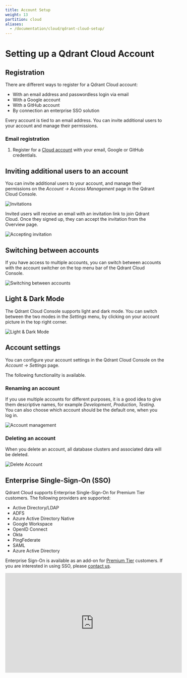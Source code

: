 ```yaml
---
title: Account Setup
weight: 13
partition: cloud
aliases:
  - /documentation/cloud/qdrant-cloud-setup/
---
```


# Setting up a Qdrant Cloud Account

## Registration

There are different ways to register for a Qdrant Cloud account:

* With an email address and passwordless login via email
* With a Google account
* With a GitHub account
* By connection an enterprise SSO solution

Every account is tied to an email address. You can invite additional users to your account and manage their permissions.

### Email registration

1. Register for a [Cloud account](https://cloud.qdrant.io/signup) with your email, Google or GitHub credentials.

## Inviting additional users to an account

You can invite additional users to your account, and manage their permissions on the *Account -> Access Management* page in the Qdrant Cloud Console.

![Invitations](/documentation/cloud/invitations.png)

Invited users will receive an email with an invitation link to join Qdrant Cloud. Once they signed up, they can accept the invitation from the Overview page.

![Accepting invitation](/documentation/cloud/accept-invitation.png)

## Switching between accounts

If you have access to multiple accounts, you can switch between accounts with the account switcher on the top menu bar of the Qdrant Cloud Console.

![Switching between accounts](/documentation/cloud/account-switcher.png)

## Light & Dark Mode

The Qdrant Cloud Console supports light and dark mode. You can switch between the two modes in the *Settings* menu, by clicking on your account picture in the top right corner.

![Light & Dark Mode](/documentation/cloud/light-dark-mode.png)

## Account settings

You can configure your account settings in the Qdrant Cloud Console on the *Account -> Settings* page.

The following functionality is available.

### Renaming an account

If you use multiple accounts for different purposes, it is a good idea to give them descriptive names, for example *Development*, *Production*, *Testing*. You can also choose which account should be the default one, when you log in.

![Account management](/documentation/cloud/account-management.png)

### Deleting an account

When you delete an account, all database clusters and associated data will be deleted.

![Delete Account](/documentation/cloud/account-delete.png)


## Enterprise Single-Sign-On (SSO)

Qdrant Cloud supports Enterprise Single-Sign-On for Premium Tier customers. The following providers are supported:

* Active Directory/LDAP
* ADFS
* Azure Active Directory Native
* Google Workspace
* OpenID Connect
* Okta
* PingFederate
* SAML
* Azure Active Directory

Enterprise Sign-On is available as an add-on for [Premium Tier](/documentation/cloud/premium/) customers. If you are interested in using SSO, please [contact us](/contact-us/).

<iframe width="560" height="315" src="https://www.youtube.com/embed/EtUcA-MCZJM?si=-u31oU5R0FkVrspN" title="YouTube video player" frameborder="0" allow="accelerometer; autoplay; clipboard-write; encrypted-media; gyroscope; picture-in-picture; web-share" referrerpolicy="strict-origin-when-cross-origin" allowfullscreen></iframe>
